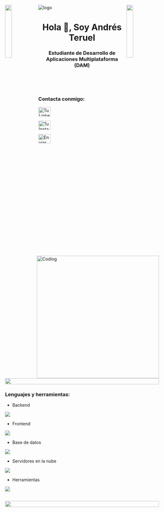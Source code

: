 ![logo](https://raw.githubusercontent.com/supuna97/supuna97/main/supun-new.png)
<img align="left" src="https://user-images.githubusercontent.com/65187002/144930161-2f783401-8d27-4fdf-a2f7-cc0ba32f1f1f.gif" width="21%" style="display:inline;"><img align="right" src="https://user-images.githubusercontent.com/65187002/144930161-2f783401-8d27-4fdf-a2f7-cc0ba32f1f1f.gif" width="21%" style="display:inline;">

<h1 align="center">Hola 👋, Soy Andrés Teruel</h1>
<h3 align="center">Estudiante de Desarrollo de Aplicaciones Multiplataforma (DAM)</h3>

<br>

<img align="right" alt="Coding" width="400" src="https://user-images.githubusercontent.com/74038190/229223263-cf2e4b07-2615-4f87-9c38-e37600f8381a.gif">
<br>

<br>
<h3 align="left">Contacta conmigo:</h3>
<p align="left">
<a href="https://linkedin.com/in/TU-LINKEDIN" target="blank"><img align="center" src="https://raw.githubusercontent.com/rahuldkjain/github-profile-readme-generator/master/src/images/icons/Social/linked-in-alt.svg" alt="Tu LinkedIn" height="30" width="40" /></a>

<a href="https://instagram.com/andresteruel_" target="blank"><img align="center" src="https://raw.githubusercontent.com/rahuldkjain/github-profile-readme-generator/master/src/images/icons/Social/instagram.svg" alt="Tu Instagram" height="30" width="40" /></a>

<a href="https://mail.google.com/mail/?view=cm&fs=1&to=andresterueltorres@gmail.com" target="_blank">
  <img align="center" src="https://upload.wikimedia.org/wikipedia/commons/thumb/7/7e/Gmail_icon_%282020%29.svg/512px-Gmail_icon_%282020%29.svg.png" alt="Enviar correo" height="30" width="40" />
</a>

</a>

</p>

<img src="https://i.imgur.com/dBaSKWF.gif" height="20" width="100%">

<h3 align="left">Lenguajes y herramientas:</h3>

- Backend
<p align="left">
    <img src="https://skillicons.dev/icons?i=php,laravel,java,nodejs,py,spring,flask,fastapi,express,nestjs" />
</p>

- Frontend
<p align="left">
    <img src="https://skillicons.dev/icons?i=ts,js,react,nextjs,redux,tailwind,materialui" />
</p>

- Base de datos
<p align="left">
    <img src="https://skillicons.dev/icons?i=mongodb,mysql,postgresql" />
</p>

- Servidores en la nube
<p align="left">
    <img src="https://skillicons.dev/icons?i=azure,aws,gcp,firebase,cloudflare" />
</p>

- Herramientas
<p align="left">
    <img src="https://skillicons.dev/icons?i=git,github,docker,figma,xd,idea,vscode,postman,linux" />
</p>

<br/>

<img src="https://i.imgur.com/dBaSKWF.gif" height="20" width="100%">
